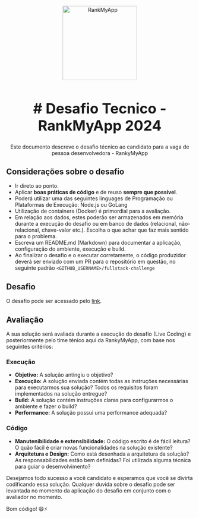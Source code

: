 <div align="center">
  <br>
  <img src="https://yt3.ggpht.com/SwG0Lofb6Qx5p3kHTWDLkIqJo2vly7dpAAwk2_CKb_Resx2TLc5DSfPsU37jfjqpcGs7lTFV=s900-c-k-c0x00ffffff-no-rj" alt="RankMyApp" width="200">
  <br />
  <h1 style="font-size: 38px;"># Desafio Tecnico - RankMyApp 2024</h1>
  <p>Este documento descreve o desafio técnico ao candidato para a vaga de pessoa desenvolvedora - RankyMyApp</p>
</div>

## Considerações sobre o desafio

- Ir direto ao ponto.
- Aplicar **boas práticas de código** e de reuso **sempre que possível**.
- Poderá utilizar uma das seguintes linguages de Programação ou Plataformas de Execução: Node.js ou GoLang
- Utilização de containers (Docker) é primordial para a avaliação.
- Em relação aos dados, estes poderão ser armazenados em memória durante a execução do desafio ou em banco de dados (relacional, não-relacional, chave-valor etc.). Escolha o que achar que faz mais sentido para o problema.
- Escreva um README.md (Markdown) para documentar a aplicação, configuração do ambiente, execução e build.
- Ao finalizar o desafio e o executar corretamente, o código produzidor deverá ser enviado com um PR para o repositório em questão, no seguinte padrão `<GITHUB_USERNAME>/fullstack-challenge`

## Desafio

O desafio pode ser acessado pelo [link](desafio-tecnico.md).

## Avaliação

A sua solução será avaliada durante a execução do desafio (Live Coding) e posteriormente pelo time ténico aqui da RankyMyApp, com base nos seguintes critérios:

### Execução

- **Objetivo:** A solução antingiu o objetivo?
- **Execução:** A solução enviada contém todas as instruções necessárias para executarmos sua solução? Todos os requisitos foram implementados na solução entregue?
- **Build:** A solução contém instruções claras para configurarmos o ambiente e fazer o build?
- **Performance:** A solução possui uma performance adequada?

### Código

- **Manutenibilidade e extensibilidade:** O código escrito é de fácil leitura? O quão fácil é criar novas funcionalidades na solução existente?
- **Arquitetura e Design:** Como está desenhada a arquitetura da solução? As responsabilidades estão bem definidas? Foi utilizada alguma técnica para guiar o desenvolvimento?

Desejamos todo sucesso a você candidato e esperamos que você se divirta codificando essa solução. Qualquer duvida sobre o desafio pode ser levantada no momento da aplicação do desafio em conjunto com o avaliador no momento.

Bom código! 😄⚡
